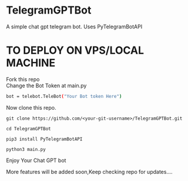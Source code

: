 # TelegramGPTBot
A simple chat gpt telegram bot. Uses PyTelegramBotAPI

# TO DEPLOY ON VPS/LOCAL MACHINE
Fork this repo <br>
Change the Bot Token at main.py <br>
```sh
bot = telebot.TeleBot("Your Bot token Here")
```
Now clone this repo.
```
git clone https://github.com/<your-git-username>/TelegramGPTBot.git
```
```
cd TelegramGPTBot
```
```
pip3 install PyTelegramBotAPI
```
```
python3 main.py
```
Enjoy Your Chat GPT bot <br>

More features will be added soon,Keep checking repo for updates....
